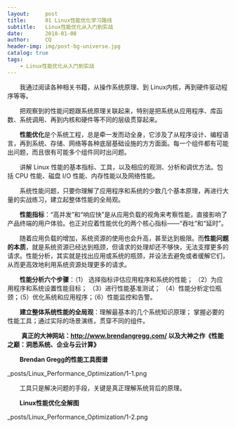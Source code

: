 ```yaml
---
layout:     post
title:      01 Linux性能优化学习路线
subtitle:   Linux性能优化从入门到实战
date:       2018-01-08
author:     CQ
header-img: img/post-bg-universe.jpg
catalog: true
tags:
    - Linux性能优化从入门到实战
---
```


&emsp;&emsp;我通过阅读各种相关书籍，从操作系统原理、到 Linux内核，再到硬件驱动程序等等。

&emsp;&emsp;把观察到的性能问题跟系统原理关联起来，特别是把系统从应用程序、库函数、系统调用、再到内核和硬件等不同的层级贯穿起来。

&emsp;&emsp;**性能优化**是个系统工程，总是牵一发而动全身，它涉及了从程序设计、编程语言，再到系统、存储、网络等各种底层基础设施的方方面面。每一个组件都有可能出问题，而且很有可能多个组件同时出问题。

&emsp;&emsp;讲解 Linux 性能的基本指标、工具，以及相应的观测、分析和调优方法。包括 CPU 性能、磁盘 I/O 性能、内存性能以及网络性能。

&emsp;&emsp;系统性能问题，只要你理解了应用程序和系统的少数几个基本原理，再进行大量的实战练习，建立起整体性能的全局观。

&emsp;&emsp;**性能指标**：“高并发”和“响应快”是从应用负载的视角来考察性能，直接影响了产品终端的用户体验。也正对应着性能优化的两个核心指标——“吞吐”和“延时”。

&emsp;&emsp;随着应用负载的增加，系统资源的使用也会升高，甚至达到极限。而**性能问题的本质**，就是系统资源已经达到瓶颈，但请求的处理却还不够快，无法支撑更多的请求。性能分析，其实就是找出应用或系统的瓶颈，并设法去避免或者缓解它们，从而更高效地利用系统资源处理更多的请求。

&emsp;&emsp;**性能分析六个步骤**：（1） 选择指标评估应用程序和系统的性能； （2）为应用程序和系统设置性能目标； （3）进行性能基准测试； （4）性能分析定位瓶颈；（5）优化系统和应用程序；（6）性能监控和告警。

&emsp;&emsp;**建立整体系统性能的全局观**：理解最基本的几个系统知识原理； 掌握必要的性能工具；通过实际的场景演练，贯穿不同的组件。

&emsp;&emsp; **真正的大神网站：http://www.brendangregg.com/ 以及大神之作《性能之巅：洞悉系统、企业与云计算》**

&emsp;&emsp;**Brendan Gregg的性能工具图谱**

_posts/Linux_Performance_Optimization/1-1.png

&emsp;&emsp;工具只是解决问题的手段，关键是真正理解系统背后的原理。

&emsp;&emsp;**Linux性能优化全解图**

_posts/Linux_Performance_Optimization/1-2.png

